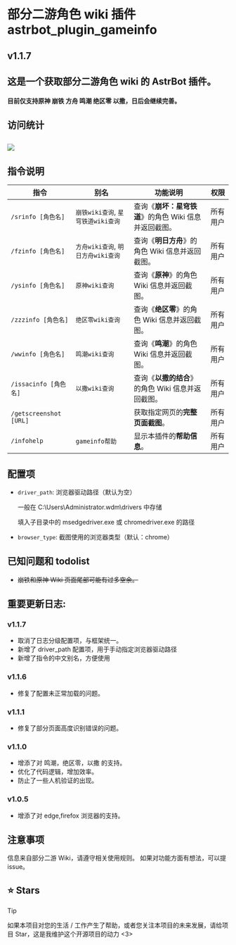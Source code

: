 # 部分二游角色 wiki 插件 astrbot_plugin_gameinfo

## v1.1.7

## 这是一个获取部分二游角色 wiki 的 AstrBot 插件。

#### 目前仅支持原神 崩铁 方舟 鸣潮 绝区零 以撒，日后会继续完善。

## 访问统计

## <a href="https://count.getloli.com/"><img src="https://count.getloli.com/get/@:astrbot_plugin_gameinfo?theme=rule34"></a>

## 指令说明

| 指令                   | 别名                               | 功能说明                                               | 权限     |
| ---------------------- | ---------------------------------- | ------------------------------------------------------ | -------- |
| `/srinfo [角色名]`     | `崩铁wiki查询`, `星穹铁道wiki查询` | 查询《**崩坏：星穹铁道**》的角色 Wiki 信息并返回截图。 | 所有用户 |
| `/fzinfo [角色名]`     | `方舟wiki查询`, `明日方舟wiki查询` | 查询《**明日方舟**》的角色 Wiki 信息并返回截图。       | 所有用户 |
| `/ysinfo [角色名]`     | `原神wiki查询`                     | 查询《**原神**》的角色 Wiki 信息并返回截图。           | 所有用户 |
| `/zzzinfo [角色名]`    | `绝区零wiki查询`                   | 查询《**绝区零**》的角色 Wiki 信息并返回截图。         | 所有用户 |
| `/wwinfo [角色名]`     | `鸣潮wiki查询`                     | 查询《**鸣潮**》的角色 Wiki 信息并返回截图。           | 所有用户 |
| `/issacinfo [角色名]`  | `以撒wiki查询`                     | 查询《**以撒的结合**》的角色 Wiki 信息并返回截图。     | 所有用户 |
| `/getscreenshot [URL]` |                                    | 获取指定网页的**完整页面截图**。                       | 所有用户 |
| `/infohelp`            | `gameinfo帮助`                     | 显示本插件的**帮助信息**。                             | 所有用户 |

## 配置项

- `driver_path`: 浏览器驱动路径（默认为空）

  一般在 C:\Users\Administrator\.wdm\drivers 中存储

  填入子目录中的 msedgedriver.exe 或 chromedriver.exe 的路径

- `browser_type`: 截图使用的浏览器类型（默认：chrome）

## 已知问题和 todolist

- ~~崩铁和原神 Wiki 页面尾部可能有过多空余。~~

## 重要更新日志:

### v1.1.7

- 取消了日志分级配置项，与框架统一。
- 新增了 driver_path 配置项，用于手动指定浏览器驱动路径
- 新增了指令的中文别名，方便使用

### v1.1.6

- 修复了配置未正常加载的问题。

### v1.1.1

- 修复了部分页面高度识别错误的问题。

### v1.1.0

- 增添了对 鸣潮，绝区零，以撒 的支持。
- 优化了代码逻辑，增加效率。
- 防止了一些人机验证的出现。

### v1.0.5

- 增添了对 edge,firefox 浏览器的支持。

## 注意事项

信息来自部分二游 Wiki，请遵守相关使用规则。
如果对功能方面有想法，可以提 issue。

## ⭐ Stars

> [!TIP]
> 如果本项目对您的生活 / 工作产生了帮助，或者您关注本项目的未来发展，请给项目 Star，这是我维护这个开源项目的动力 <3>
